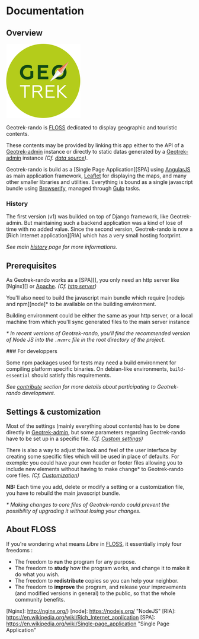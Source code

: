 # Documentation

## Overview

![Geotrek](/src/images/logo-geotrek.png)

Geotrek-rando is [FLOSS][] dedicated to display geographic and touristic contents.

These contents may be provided by linking this app either to the API of a [Geotrek-admin][] instance or directly to static datas generated by a [Geotrek-admin][] instance _(Cf. [data source][])_.

Geotrek-rando is build as a [Single Page Application][SPA] using [AngularJS][] as main application framework, [Leaflet][] for displaying the maps, and many other smaller libraries and utilities.
Everything is bound as a single javascript bundle using [Browserify][], managed through [Gulp][] tasks.

### History

The first version (v1) was builded on top of Django framework, like Geotrek-admin. But maintaining such a backend application was a kind of lose of time with no added value. Since the second version, Geotrek-rando is now a [Rich Internet application][RIA] which has a very small hosting footprint.

_See main [history][] page for more informations._

## Prerequisites

As Geotrek-rando works as a [SPA][], you only need an http server like [Nginx][] or [Apache][]. _(Cf. [http server][])_

You'll also need to build the javascript main bundle which require [nodejs and npm][node]\* to be available on the building environment.

Building environment could be either the same as your http server, or a local machine from which you'll sync generated files to the main server instance

_\* In recent versions of Geotrek-rando, you'll find the recommended version of Node JS into the `.nvmrc` file in the root directory of the project._

### For developpers

Some npm packages used for tests may need a build environment for compiling platform specific binaries. On debian-like environments, `build-essential` should satisfy this requirements.

_See [contribute][] section for more details about participating to Geotrek-rando development._

## Settings & customization

Most of the settings (mainly everything about contents) has to be done directly in [Geotrek-admin][], but some parameters regarding Geotrek-rando have to be set up in a specific file. _(Cf. [Custom settings][])_

There is also a way to adjust the look and feel of the user interface by creating some specific files which will be used in place of defaults. For exemple: you could have your own header or footer files allowing you to include new elements without having to make change\* to Geotrek-rando core files. _(Cf. [Customization][])_

**NB:** Each time you add, delete or modify a setting or a customization file, you have to rebuild the main javascript bundle.

_\* Making changes to core files of Geotrek-rando could prevent the possibility of upgrading it without losing your changes._

## About FLOSS

If you're wondering what means _Libre_ in [FLOSS][], it essentially imply four freedoms :
* The freedom to **run** the program for any purpose.
* The freedom to **study** how the program works, and change it to make it do what you wish.
* The freedom to **redistribute** copies so you can help your neighbor.
* The freedom to **improve** the program, and release your improvements (and modified versions in general) to the public, so that the whole community benefits.

<!-- Internal links -->

[Contribute]: contribute.md
[Custom settings]: custom.settings.json.md
[Customization]: customization.md
[Data source]: api_url.md
[history]: history.md
[http server]: hosting.md

<!-- External links -->

[AngularJS]: http://www.angularjs.org/
[Apache]: https://httpd.apache.org/
[Browserify]: http://browserify.org/
[FLOSS]: https://en.wikipedia.org/wiki/Free_and_open-source_software "free/libre and open-source software"
[Geotrek-admin]: https://github.com/makinacorpus/Geotrek
[Gulp]: http://gulpjs.com/
[Leaflet]: http://leafletjs.com/
[Nginx]: http://nginx.org/)
[node]: https://nodejs.org/ "NodeJS"
[RIA]: https://en.wikipedia.org/wiki/Rich_Internet_application
[SPA]: https://en.wikipedia.org/wiki/Single-page_application "Single Page Application"
